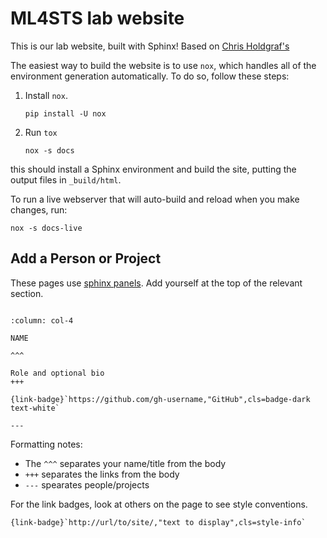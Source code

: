 # ML4STS lab website

This is our lab website, built with Sphinx! Based on [Chris Holdgraf's](https://github.com/choldgraf/choldgraf.github.io)

The easiest way to build the website is to use `nox`, which handles all of the environment generation automatically.
To do so, follow these steps:

1. Install `nox`.

   ```shell
   pip install -U nox
   ```
2. Run `tox`

   ```shell
   nox -s docs
   ```

this should install a Sphinx environment and build the site, putting the output files in `_build/html`.

To run a live webserver that will auto-build and reload when you make changes, run:

```shell
nox -s docs-live
```

## Add a Person or Project


These pages use [sphinx panels]().  Add yourself at the top of the relevant section.

```

:column: col-4

NAME

^^^

Role and optional bio
+++

{link-badge}`https://github.com/gh-username,"GitHub",cls=badge-dark text-white`

---

```

Formatting notes:
- The `^^^` separates your name/title from the body
- `+++` separates the links from the body
- `---` spearates people/projects

For the link badges, look at others on the page to see style conventions.  
```
{link-badge}`http://url/to/site/,"text to display",cls=style-info`
```
